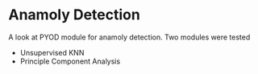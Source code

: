 # Anamoly Detection

A look at PYOD module for anamoly detection.
Two modules were tested
* Unsupervised KNN
* Principle Component Analysis
